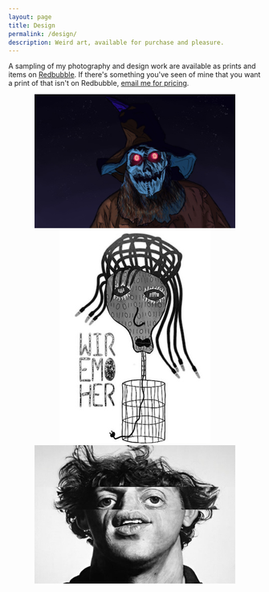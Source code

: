 ```yaml
---
layout: page
title: Design
permalink: /design/
description: Weird art, available for purchase and pleasure.
---
```

A sampling of my photography and design work are available as prints and items on [Redbubble](https://www.redbubble.com/people/danecd/shop). If there's something you've seen of mine that you want a print of that isn't on Redbubble, [email me for pricing](mailto:deighne@deighne.blog).
<div class="gallery" align="center">
<img src="/assets/images/scarecrow.jpg" alt="Hell yeah it's scarecrow time!" width="400"/>
<img src="/assets/images/wire-mother-bkg.jpg" alt="Call her mother. Wire Mother."/>
<img src="/assets/images/aphex-glass.jpg" alt="Aphex Glass (???)" width="400"/>
</div>